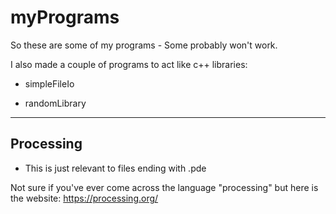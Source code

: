 # myPrograms
So these are some of my programs - Some probably won't work.

I also made a couple of programs to act like c++ libraries:

- simpleFileIo

- randomLibrary

--------

## Processing 
- This is just relevant to files ending with .pde

Not sure if you've ever come across the language "processing" but here is the website: https://processing.org/

